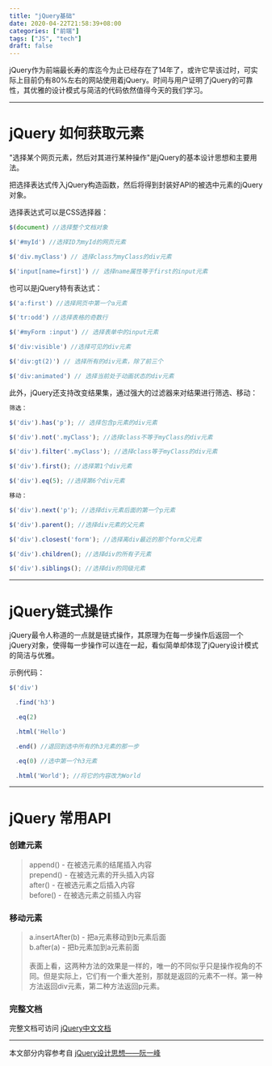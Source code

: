```yaml
---
title: "jQuery基础"
date: 2020-04-22T21:58:39+08:00
categories: ["前端"]
tags: ["JS", "tech"]
draft: false
---
```


jQuery作为前端最长寿的库迄今为止已经存在了14年了，或许它早该过时，可实际上目前仍有80%左右的网站使用着jQuery。时间与用户证明了jQuery的可靠性，其优雅的设计模式与简洁的代码依然值得今天的我们学习。

---

# jQuery 如何获取元素

"选择某个网页元素，然后对其进行某种操作"是jQuery的基本设计思想和主要用法。

把选择表达式传入jQuery构造函数，然后将得到封装好API的被选中元素的jQuery对象。

选择表达式可以是CSS选择器：

```javascript
$(document) //选择整个文档对象

$('#myId') //选择ID为myId的网页元素

$('div.myClass') // 选择class为myClass的div元素

$('input[name=first]') // 选择name属性等于first的input元素
```

也可以是jQuery特有表达式：

```javascript
$('a:first') //选择网页中第一个a元素

$('tr:odd') //选择表格的奇数行

$('#myForm :input') // 选择表单中的input元素

$('div:visible') //选择可见的div元素

$('div:gt(2)') // 选择所有的div元素，除了前三个

$('div:animated') // 选择当前处于动画状态的div元素
```

此外，jQuery还支持改变结果集，通过强大的过滤器来对结果进行筛选、移动：

```javascript
筛选：

$('div').has('p'); // 选择包含p元素的div元素

$('div').not('.myClass'); //选择class不等于myClass的div元素

$('div').filter('.myClass'); //选择class等于myClass的div元素

$('div').first(); //选择第1个div元素

$('div').eq(5); //选择第6个div元素

移动：

$('div').next('p'); //选择div元素后面的第一个p元素

$('div').parent(); //选择div元素的父元素

$('div').closest('form'); //选择离div最近的那个form父元素

$('div').children(); //选择div的所有子元素

$('div').siblings(); //选择div的同级元素
```

---

# jQuery链式操作

jQuery最令人称道的一点就是链式操作，其原理为在每一步操作后返回一个jQuery对象，使得每一步操作可以连在一起，看似简单却体现了jQuery设计模式的简洁与优雅。

示例代码：

```javascript
$('div')

　.find('h3')

　.eq(2)

　.html('Hello')

　.end() //退回到选中所有的h3元素的那一步

　.eq(0) //选中第一个h3元素

　.html('World'); //将它的内容改为World
```
---

# jQuery 常用API

### 创建元素

> append() - 在被选元素的结尾插入内容<br>
prepend() - 在被选元素的开头插入内容<br>
after() - 在被选元素之后插入内容<br>
before() - 在被选元素之前插入内容

### 移动元素

> a.insertAfter(b) - 把a元素移动到b元素后面<br>
b.after(a) - 把b元素加到a元素前面<br><br>
表面上看，这两种方法的效果是一样的，唯一的不同似乎只是操作视角的不同。但是实际上，它们有一个重大差别，那就是返回的元素不一样。第一种方法返回div元素，第二种方法返回p元素。

### 完整文档

完整文档可访问 [jQuery中文文档](https://www.jquery123.com/)

---

本文部分内容参考自 [jQuery设计思想——阮一峰](http://www.ruanyifeng.com/blog/2011/07/jquery_fundamentals.html)
